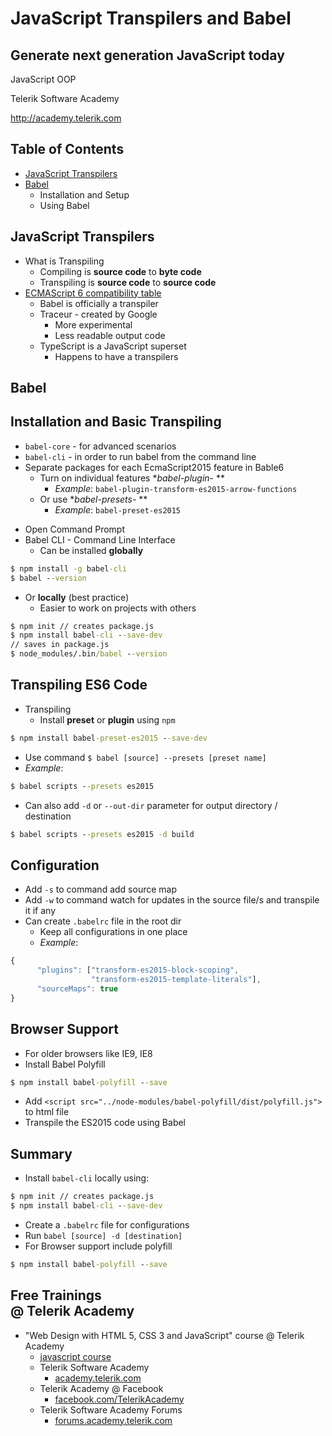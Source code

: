 <!-- section start -->
<!-- attr: { id:'', class:'slide-title', showInPresentation:true, hasScriptWrapper:true } -->
# JavaScript Transpilers and Babel
## Generate next generation JavaScript today
<article class="signature">
	<p class="signature-course">JavaScript OOP</p>
	<p class="signature-initiative">Telerik Software Academy</p>
	<a href="http://academy.telerik.com " class="signature-link">http://academy.telerik.com </a>
</div>

<!-- attr: { id:'', showInPresentation:true, hasScriptWrapper:true } -->
# Table of Contents
- [JavaScript Transpilers](#js-transpilers)
- [Babel](#babel)
  - Installation and Setup
  - Using Babel


<!-- section start -->

<!-- attr: { id:'js-transpilers', class:'slide-section', showInPresentation:true, hasScriptWrapper:true } -->
# JavaScript Transpilers

<!-- attr: { showInPresentation:true, hasScriptWrapper:true } -->
<!-- # JavaScript Transpilers -->
- What is Transpiling
  - Compiling is **source code** to **byte code**
  - Transpiling is **source code** to **source code**
- [ECMAScript 6 compatibility table](http://kangax.github.io/compat-table/es6/)
  - Babel is officially a  transpiler
  - Traceur - created by Google
    - More experimental
    - Less readable output code
  - TypeScript is a JavaScript superset
    - Happens to have a transpilers




<!-- section start -->

<!-- attr: { id:'babel', class:'slide-section', showInPresentation:true, hasScriptWrapper:true } -->
# Babel
## Installation and Basic Transpiling

<!-- attr: { showInPresentation:true, hasScriptWrapper:true } -->
<!-- # Babel -->
- `babel-core` - for advanced scenarios
- `babel-cli` - in order to run babel from the command line
- Separate packages for each EcmaScript2015 feature in Bable6 
  - Turn on individual features **babel-plugin-* **
    - _Example_: `babel-plugin-transform-es2015-arrow-functions`
  - Or use **babel-presets-* **
    - _Example_: `babel-preset-es2015`

<!-- attr: { showInPresentation:true, hasScriptWrapper:true } -->
<!-- # Installation -->
- Open Command Prompt
- Babel CLI - Command Line Interface
  - Can be installed **globally**

```cmd
$ npm install -g babel-cli
$ babel --version
```
  - Or **locally** (best practice)
    - Easier to work on projects with others

```cmd
$ npm init // creates package.js
$ npm install babel-cli --save-dev
// saves in package.js
$ node_modules/.bin/babel --version
```

<!-- attr: { showInPresentation:true, hasScriptWrapper:true, style:'font-size:0.85em' } -->
# Transpiling ES6 Code
- Transpiling
  - Install **preset** or **plugin** using `npm`
```cmd
$ npm install babel-preset-es2015 --save-dev
```
  - Use command `$ babel [source] --presets [preset name]`
  - _Example_:
```cmd
$ babel scripts --presets es2015
```
  - Can also add `-d` or `--out-dir` parameter for output directory / destination
```cmd
$ babel scripts --presets es2015 -d build
```

<!-- attr: { showInPresentation:true, hasScriptWrapper:true } -->
# Configuration
- Add `-s` to command add source map
- Add `-w` to command watch for updates in the source file/s and transpile it if any
- Can create `.babelrc` file in the root dir
  - Keep all configurations in one place
  - _Example_:
```js
{ 
      "plugins": ["transform-es2015-block-scoping",
                  "transform-es2015-template-literals"],
      "sourceMaps": true
}
```

<!-- attr: { class:'slide-section demo', showInPresentation:true, hasScriptWrapper:true } -->
<!-- # Transpiling ES6 Code
## [Demo]() -->



<!-- section start -->

<!-- attr: { id:'browser-support', class:'slide-section', showInPresentation:true, hasScriptWrapper:true } -->
<!-- # Babel
## Browser Support -->

<!-- attr: { showInPresentation:true, hasScriptWrapper:true } -->
# Browser Support
- For older browsers like IE9, IE8
- Install Babel Polyfill

```cmd
$ npm install babel-polyfill --save
```
- Add `<script src="../node-modules/babel-polyfill/dist/polyfill.js">` to html file
- Transpile the ES2015 code using Babel



<!-- section start -->

<!-- attr: { id:'summary', class:'slide-section', showInPresentation:true, hasScriptWrapper:true } -->
<!-- # Summary -->

<!-- attr: { showInPresentation:true, hasScriptWrapper:true } -->
# Summary
- Install `babel-cli` locally using:
```cmd
$ npm init // creates package.js
$ npm install babel-cli --save-dev
```
- Create a `.babelrc` file for configurations
- Run ```babel [source] -d [destination]```
- For Browser support include polyfill

```cmd
$ npm install babel-polyfill --save
```

<!-- Questions -->
<!-- section start -->
<!-- attr: { hasScriptWrapper:true, class:"slide-questions", id:"questions" } -->
<!-- # JavaScript Transpilers and Babel
## Questions? -->


<!-- attr: { showInPresentation: true, hasScriptWrapper: true, style:'font-size: 0.9em' } -->
# Free Trainings<br/>@ Telerik Academy
- "Web Design with HTML 5, CSS 3 and JavaScript" course @ Telerik Academy
    - [javascript course](http://academy.telerik.com/student-courses/web-design-and-ui/javascript-fundamentals/about)
  - Telerik Software Academy
    - [academy.telerik.com](academy.telerik.com)
  - Telerik Academy @ Facebook
    - [facebook.com/TelerikAcademy](facebook.com/TelerikAcademy)
  - Telerik Software Academy Forums
    - [forums.academy.telerik.com](http://telerikacademy.com/Forum/Home)

<!-- <img class="slide-image" showInPresentation="true"  src="imgs/pic00.png" style="top:58.18%; left:90.52%; width:16.97%; z-index:-1" /> -->
